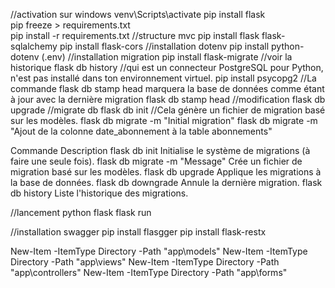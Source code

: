 
//activation sur windows
venv\Scripts\activate
pip install flask    
pip freeze > requirements.txt  
pip install -r requirements.txt
//structure mvc
pip install flask flask-sqlalchemy
pip install flask-cors
//installation dotenv
pip install  python-dotenv
(.env)
//installation migration 
pip install flask-migrate
//voir la historique 
flask db history
//qui est un connecteur PostgreSQL pour Python, n'est pas installé dans ton environnement virtuel.
pip install psycopg2
//La commande flask db stamp head marquera la base de données comme étant à jour avec la dernière migration
flask db stamp head
//modification
flask db upgrade
//migrate db
flask db init
//Cela génère un fichier de migration basé sur les modèles.
flask db migrate -m "Initial migration"
flask db migrate -m "Ajout de la colonne date_abonnement à la table abonnements"

Commande	Description
flask db init	Initialise le système de migrations (à faire une seule fois).
flask db migrate -m "Message"	Crée un fichier de migration basé sur les modèles.
flask db upgrade	Applique les migrations à la base de données.
flask db downgrade	Annule la dernière migration.
flask db history	Liste l'historique des migrations.

//lancement python flask
flask run

//installation swagger 
pip install flasgger
pip install flask-restx


New-Item -ItemType Directory -Path "app\models"
New-Item -ItemType Directory -Path "app\views"
New-Item -ItemType Directory -Path "app\controllers"
New-Item -ItemType Directory -Path "app\forms"
